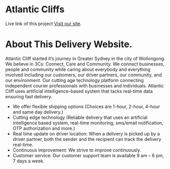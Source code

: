 # Atlantic Cliffs

Live link of this project [Visit our site](https://altantic-cliffs.web.app/).

# About This Delivery Website.

Atlantic Cliff started it’s journey in Greater Sydney in the city of Wollongong. We believe in 3Cs: Connect, Care and Community. We connect businesses, people and community while caring about everybody and everything involved including our customers, our driver partners, our community, and our environment. Our cutting age technology platform connecting independent courier professionals with businesses and individuals. Atlantic Cliff uses artificial intelligence-based system that tacks real-time data ensuring fast delivery.

- We offer flexible shipping options (Choices are 1-hour, 2-hour, 4-hour and same day delivery.)
- Cutting edge technology (Reliable delivery that uses an artificial intelligence based system, real-time monitoring, sms/email notification, OTP authorization and more.)
- Real time update on driver location: When a delivery is picked up by a driver partner, both the sender and the recipient can track the delivery real-time.
- Continuous improvement: We strive to improve continuously.
- Customer service: Our customer support team is available 9 am – 6 pm, 7 days a week.
